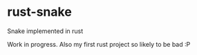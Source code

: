 # rust-snake
Snake implemented in rust

Work in progress. Also my first rust project so likely to be bad :P
